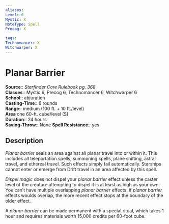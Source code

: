 ```yaml
---
aliases: 
Level: 6
Mystic: X
NoteType: Spell
Precog: X

tags: 
Technomancer: X
Witchwarper: X
---
```


# Planar Barrier

**Source**:: _Starfinder Core Rulebook pg. 368_  
**Classes**:: Mystic 6, Precog 6, Technomancer 6, Witchwarper 6  
**School**:: abjuration  
**Casting-Time**:: 6 rounds  
**Range**:: medium (100 ft. + 10 ft./level)  
**Area** one 60-ft. cube/level (S)  
**Duration**:: 24 hours  
**Saving-Throw**:: None
**Spell Resistance**:: yes

## Description

_Planar barrier_ seals an area against all planar travel into or within it. This includes all teleportation spells, summoning spells, plane shifting, astral travel, and ethereal travel. Such effects simply fail automatically. Starships cannot enter or emerge from Drift travel in an area affected by this spell.

_Dispel magic_ does not dispel your _planar barrier_ effect unless the caster level of the creature attempting to dispel it is at least as high as your own. You can’t have multiple overlapping _planar barrier_ effects. If _planar barrier_ effects woulds overlap, the more recent effect stops at the boundary of the older effect.

A _planar barrier_ can be made permanent with a special ritual, which takes 1 hour and requires materials worth 15,000 credits per 60-foot cube.
